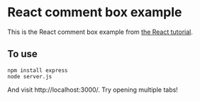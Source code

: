 # React comment box example

This is the React comment box example from [the React tutorial](http://facebook.github.io/react/docs/tutorial.html).

## To use

```
npm install express
node server.js
```

And visit http://localhost:3000/. Try opening multiple tabs!
